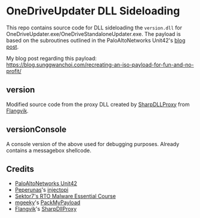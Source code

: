 # OneDriveUpdater DLL Sideloading 
This repo contains source code for DLL sideloading the `version.dll` for OneDriveUpdater.exe/OneDriveStandaloneUpdater.exe. 
The payload is based on the subroutines outlined in the PaloAltoNetworks Unit42's [blog post](https://unit42.paloaltonetworks.com/brute-ratel-c4-tool/). 

My blog post regarding this payload: https://blog.sunggwanchoi.com/recreating-an-iso-payload-for-fun-and-no-profit/

## version 
Modified source code from the proxy DLL created by [SharpDLLProxy](https://github.com/Flangvik/SharpDllProxy) from [Flangvik](https://twitter.com/Flangvik).

## versionConsole 
A console version of the above used for debugging purposes. Already contains a messagebox shellcode.

## Credits 
- [PaloAltoNetworks Unit42](https://unit42.paloaltonetworks.com/brute-ratel-c4-tool/)
- [Peperunas](https://twitter.com/peperunas)'s [injectopi](https://github.com/peperunas/injectopi/tree/master/CreateSection)
- [Sektor7's RTO Malware Essential Course](https://institute.sektor7.net/red-team-operator-malware-development-essentials)
- [mgeeky](https://twitter.com/mariuszbit)'s [PackMyPayload](https://github.com/mgeeky/PackMyPayload)
- [Flangvik](https://twitter.com/Flangvik)'s [SharpDllProxy](https://github.com/Flangvik/SharpDllProxy)

